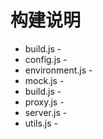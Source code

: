 # 构建说明

- build.js - 
- config.js - 
- environment.js - 
- mock.js - 
- build.js - 
- proxy.js - 
- server.js - 
- utils.js - 
